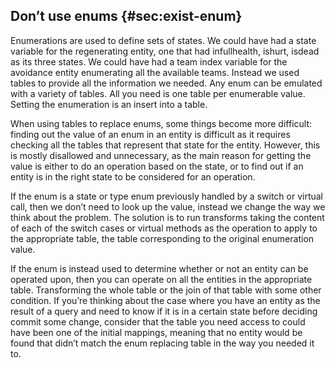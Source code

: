 Don’t use enums {#sec:exist-enum}
---------------

Enumerations are used to define sets of states. We could have had a
state variable for the regenerating entity, one that had infullhealth,
ishurt, isdead as its three states. We could have had a team index
variable for the avoidance entity enumerating all the available teams.
Instead we used tables to provide all the information we needed. Any
enum can be emulated with a variety of tables. All you need is one table
per enumerable value. Setting the enumeration is an insert into a table.

When using tables to replace enums, some things become more difficult:
finding out the value of an enum in an entity is difficult as it
requires checking all the tables that represent that state for the
entity. However, this is mostly disallowed and unnecessary, as the main
reason for getting the value is either to do an operation based on the
state, or to find out if an entity is in the right state to be
considered for an operation.

If the enum is a state or type enum previously handled by a switch or
virtual call, then we don’t need to look up the value, instead we change
the way we think about the problem. The solution is to run transforms
taking the content of each of the switch cases or virtual methods as the
operation to apply to the appropriate table, the table corresponding to
the original enumeration value.

If the enum is instead used to determine whether or not an entity can be
operated upon, then you can operate on all the entities in the
appropriate table. Transforming the whole table or the join of that
table with some other condition. If you’re thinking about the case where
you have an entity as the result of a query and need to know if it is in
a certain state before deciding commit some change, consider that the
table you need access to could have been one of the initial mappings,
meaning that no entity would be found that didn’t match the enum
replacing table in the way you needed it to.

